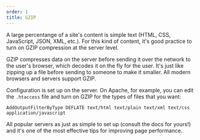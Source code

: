 ```yaml
---
order: 1
title: GZIP
---
```


A large percentange of a site's content is simple text (HTML, CSS, JavaScript, JSON, XML, etc.). For this kind of content, it's good practice to turn on GZIP compression at the server level.

GZIP compresses data on the server before sending it over the network to the user's browser, which decodes it on the fly for the user. It's just like zipping up a file before sending to someone to make it smaller. All modern browsers and servers support GZIP.

Configuration is set up on the server. On Apache, for example, you can edit the `.htaccess` file and turn on GZIP for the types of files that you want:

```
AddOutputFilterByType DEFLATE text/html text/plain text/xml text/css application/javascript 
```

All popular servers as just as simple to set up (consult the docs for yours!) and it's one of the most effective tips for improving page performance.
